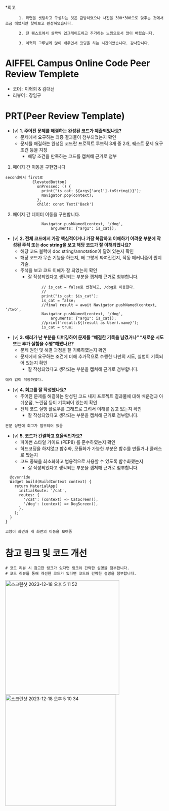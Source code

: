  *회고
        
          1. 화면을 셋팅하고 구성하는 것은 금방하였으나 사진을 300*300으로 맞추는 것에서 조금 헤맸지만 찾아보고 완성하였습니다.
        
          2. 전 퀘스트에서 살짝씩 업그레이드하고 추가하는 느낌으로서 많이 배웠습니다.
          
          3. 이혁희 그루님께 많이 배우면서 코딩을 하는 시간이었습니다. 감사합니다.

# AIFFEL Campus Online Code Peer Review Templete
- 코더 : 이혁희 & 김대선
- 리뷰어 :  강임구


# PRT(Peer Review Template)
- [v]  **1. 주어진 문제를 해결하는 완성된 코드가 제출되었나요?**
    - 문제에서 요구하는 최종 결과물이 첨부되었는지 확인
    - 문제를 해결하는 완성된 코드란 프로젝트 루브릭 3개 중 2개, 
    퀘스트 문제 요구조건 등을 지칭
        - 해당 조건을 만족하는 코드를 캡쳐해 근거로 첨부

1. 페이지 간 이동을 구현합니다

```
second에서 first로
            ElevatedButton(
              onPressed: () {
                print("is_cat: ${args['arg1'].toString()}");
                Navigator.pop(context);
              },
              child: const Text('Back')
```

2. 페이지 간 데이터 이동을 구현합니다.

```
                Navigator.pushNamed(context, '/dog',
                    arguments: {"arg1": is_cat});

```


    
- [v]  **2. 전체 코드에서 가장 핵심적이거나 가장 복잡하고 이해하기 어려운 부분에 작성된 
주석 또는 doc string을 보고 해당 코드가 잘 이해되었나요?**
    - 해당 코드 블럭에 doc string/annotation이 달려 있는지 확인
    - 해당 코드가 무슨 기능을 하는지, 왜 그렇게 짜여진건지, 작동 메커니즘이 뭔지 기술.
    - 주석을 보고 코드 이해가 잘 되었는지 확인
        - 잘 작성되었다고 생각되는 부분을 캡쳐해 근거로 첨부합니다.

```
                // is_cat = false로 변경하고, /dog로 이동한다.
                //
                print("is_cat: $is_cat");
                is_cat = false;
                //final result = await Navigator.pushNamed(context, '/two',
                Navigator.pushNamed(context, '/dog',
                    arguments: {"arg1": is_cat});
                //print('result:${(result as User).name}');
                is_cat = true;
```
      
- [v]  **3. 에러가 난 부분을 디버깅하여 문제를 “해결한 기록을 남겼거나” 
”새로운 시도 또는 추가 실험을 수행”해봤나요?**
    - 문제 원인 및 해결 과정을 잘 기록하였는지 확인
    - 문제에서 요구하는 조건에 더해 추가적으로 수행한 나만의 시도, 
    실험이 기록되어 있는지 확인
        - 잘 작성되었다고 생각되는 부분을 캡쳐해 근거로 첨부합니다.

```
에러 없이 작동하였다.
```
     
- [v]  **4. 회고를 잘 작성했나요?**
    - 주어진 문제를 해결하는 완성된 코드 내지 프로젝트 결과물에 대해
    배운점과 아쉬운점, 느낀점 등이 기록되어 있는지 확인
    - 전체 코드 실행 플로우를 그래프로 그려서 이해를 돕고 있는지 확인
        - 잘 작성되었다고 생각되는 부분을 캡쳐해 근거로 첨부합니다.

```
본문 상단에 회고가 첨부되어 있음
```
    
- [v]  **5. 코드가 간결하고 효율적인가요?**
    - 파이썬 스타일 가이드 (PEP8) 를 준수하였는지 확인
    - 하드코딩을 하지않고 함수화, 모듈화가 가능한 부분은 함수를 만들거나 클래스로 짰는지
    - 코드 중복을 최소화하고 범용적으로 사용할 수 있도록 함수화했는지
        - 잘 작성되었다고 생각되는 부분을 캡쳐해 근거로 첨부합니다.

```
  @override
  Widget build(BuildContext context) {
    return MaterialApp(
      initialRoute: '/cat',
      routes: {
        '/cat': (context) => CatScreen(),
        '/dog': (context) => DogScreen(),
      },
    );
  }
}

고양이 화면과 개 화면의 이동을 보여줌
```


# 참고 링크 및 코드 개선
```
# 코드 리뷰 시 참고한 링크가 있다면 링크와 간략한 설명을 첨부합니다.
# 코드 리뷰를 통해 개선한 코드가 있다면 코드와 간략한 설명을 첨부합니다.
```
<img width="360" alt="스크린샷 2023-12-18 오후 5 11 52" src="https://github.com/style4da/AIFFEL_Quest/assets/144193737/a114be32-c9bb-4e50-abfb-9b921e26683f">
<img width="350" alt="스크린샷 2023-12-18 오후 5 10 34" src="https://github.com/style4da/AIFFEL_Quest/assets/144193737/8b35cf36-c2f1-4d78-bf15-d301c53739d0">


